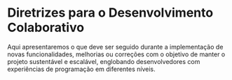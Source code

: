 # Diretrizes para o Desenvolvimento Colaborativo
Aqui apresentaremos o que deve ser seguido durante a implementação de novas funcionalidades, melhorias ou correções com o objetivo de manter o projeto sustentável e escalável, englobando desenvolvedores com experiências de programação em diferentes níveis.
